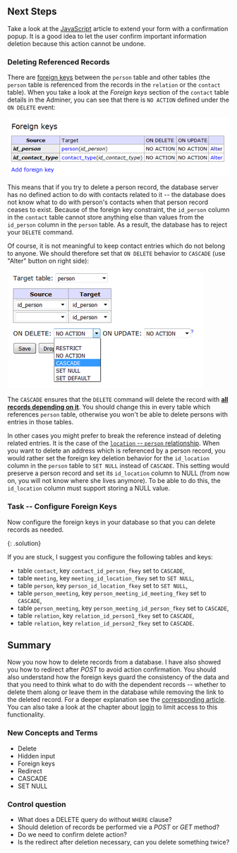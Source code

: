 ## Next Steps
Take a look at the [JavaScript](javascript/#using-javascript-to-confirm-user-actions)
article to extend your form with a confirmation popup. It is a good idea to let the user confirm
important information deletion because this action cannot be undone.

### Deleting Referenced Records
There are [foreign keys](/articles/database-tech/#foreign-key-constraint) between the `person` table
and other tables (the `person` table is referenced from the records in the `relation` or the `contact` table).
When you take a look at the *Foreign keys* section of the `contact` table details in the Adminer, you can see
that there is `NO ACTION` defined under the `ON DELETE` event:

![Screenshot - Foreign Key No Action](/common/backend-delete/fk1.png)

This means that if you try to delete a person record, the database server has no defined action to do with contacts
related to it -- the database does not know what to do with person's contacts when that person record ceases to exist.
Because of the foreign key constraint, the `id_person` column in the `contact` table cannot store anything else
than values from the `id_person` column in the `person` table. As a result, the database has to reject
your `DELETE` command.

Of course, it is not meaningful to keep contact entries which do not belong to anyone. We should therefore set
that `ON DELETE` behavior to `CASCADE` (use "Alter" button on right side):

![Screenshot - Foreign Key Cascade](/common/backend-delete/fk2.png)

The `CASCADE` ensures that the `DELETE` command will delete the record
with [**all records depending on it**](/articles/database-tech/#integrity-constraints).
You should change this in every table which references `person` table, otherwise you won't be able
to delete persons with entries in those tables.

In other cases you might prefer to break the reference instead of deleting related entries. It is the case
of the [`location` -- `person` relationship](/articles/database-tech/#foreign-key----set-nul-example).
When you want to delete an address which is referenced by a person record, you would rather set the
foreign key deletion behavior for the `id_location` column
in the `person` table to `SET NULL` instead of `CASCADE`. This setting would preserve
a person record and set its `id_location` column to NULL (from now on, you will not know where she lives anymore).
To be able to do this, the `id_location` column must support storing a NULL value.

### Task -- Configure Foreign Keys
Now configure the foreign keys in your database so that you can delete records as needed.

{: .solution}
<div markdown='1'>
If you are stuck, I suggest you configure the following tables and keys:

- table `contact`, key `contact_id_person_fkey` set to `CASCADE`,
- table `meeting`, key `meeting_id_location_fkey` set to `SET NULL`,
- table `person`, key `person_id_location_fkey` set to `SET NULL`,
- table `person_meeting`, key `person_meeting_id_meeting_fkey` set to `CASCADE`,
- table `person_meeting`, key `person_meeting_id_person_fkey` set to `CASCADE`,
- table `relation`, key `relation_id_person1_fkey` set to `CASCADE`,
- table `relation`, key `relation_id_person2_fkey` set to `CASCADE`.
</div>

## Summary
Now you now how to delete records from a database. I have also showed you how to redirect after *POST*
to avoid action confirmation. You should also understand how the foreign keys guard the
consistency of the data and that you need to think what to do with the dependent records -- whether to delete them along
or leave them in the database while removing the link to the deleted record. For a deeper explanation see
the [corresponding article](/articles/database-tech/#integrity-constraints). You can also
take a look at the chapter about [login](../login/) to limit access to this functionality.

### New Concepts and Terms
- Delete
- Hidden input
- Foreign keys
- Redirect
- CASCADE
- SET NULL

### Control question
- What does a DELETE query do without `WHERE` clause?
- Should deletion of records be performed vie a *POST* or *GET* method?
- Do we need to confirm delete action?
- Is the redirect after deletion necessary, can you delete something twice?